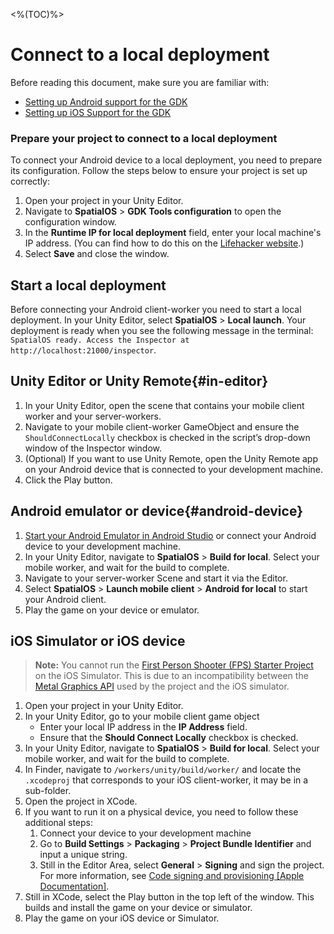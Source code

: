 <%(TOC)%>

# Connect to a local deployment

Before reading this document, make sure you are familiar with:

* [Setting up Android support for the GDK]({{urlRoot}}/reference/mobile/setup-android)
* [Setting up iOS Support for the GDK]({{urlRoot}}/reference/mobile/setup-ios)

### Prepare your project to connect to a local deployment

To connect your Android device to a local deployment, you need to prepare its configuration. Follow the steps below to ensure your project is set up correctly:

1. Open your project in your Unity Editor.
1. Navigate to **SpatialOS** > **GDK Tools configuration** to open the configuration window.
1. In the **Runtime IP for local deployment** field, enter your local machine's IP address. (You can find how to do this on the [Lifehacker website](https://lifehacker.com/5833108/how-to-find-your-local-and-external-ip-address).)
1. Select **Save** and close the window.

## Start a local deployment

Before connecting your Android client-worker you need to start a local deployment. In your Unity Editor, select **SpatialOS** > **Local launch**. Your deployment is ready when you see the following message in the terminal: `SpatialOS ready. Access the Inspector at http://localhost:21000/inspector`.

## Unity Editor or Unity Remote{#in-editor}

1. In your Unity Editor, open the scene that contains your mobile client worker and your server-workers.
1. Navigate to your mobile client-worker GameObject and ensure the `ShouldConnectLocally` checkbox is checked in the script’s drop-down window of the Inspector window.
1. (Optional) If you want to use Unity Remote, open the Unity Remote app on your Android device that is connected to your development machine.
1. Click the Play button.

## Android emulator or device{#android-device}

1. [Start your Android Emulator in Android Studio](https://developer.android.com/studio/run/managing-avds) or connect your Android device to your development machine.
1. In your Unity Editor, navigate to **SpatialOS** > **Build for local**. Select your mobile worker, and wait for the build to complete.
1. Navigate to your server-worker Scene and start it via the Editor.
1. Select **SpatialOS** > **Launch mobile client** > **Android for local** to start your Android client.
1. Play the game on your device or emulator.

## iOS Simulator or iOS device

> **Note:** You cannot run the [First Person Shooter (FPS) Starter Project]({{urlRoot}}/projects/fps/overview) on the iOS Simulator. This is due to an incompatibility between the [Metal Graphics API](https://developer.apple.com/metal/) used by the project and the iOS simulator.

1. Open your project in your Unity Editor.
1. In your Unity Editor, go to your mobile client game object
    * Enter your local IP address in the **IP Address** field.
    * Ensure that the **Should Connect Locally** checkbox is checked.
1. In your Unity Editor, navigate to **SpatialOS** > **Build for local**. Select your mobile worker, and wait for the build to complete.
1. In Finder, navigate to `/workers/unity/build/worker/` and locate the `.xcodeproj` that corresponds to your iOS client-worker, it may be in a sub-folder.
1. Open the project in XCode.
1. If you want to run it on a physical device, you need to follow these additional steps:
    1. Connect your device to your development machine
    1. Go to **Build Settings** > **Packaging** > **Project Bundle Identifier** and input a unique string.
    1. Still in the Editor Area, select **General** > **Signing** and sign the project.<br>
    For more information, see [Code signing and provisioning [Apple Documentation]](https://help.apple.com/xcode/mac/current/#/dev60b6fbbc7).
1. Still in XCode, select the Play button in the top left of the window. This builds and install the game on your device or simulator.
1. Play the game on your iOS device or Simulator.